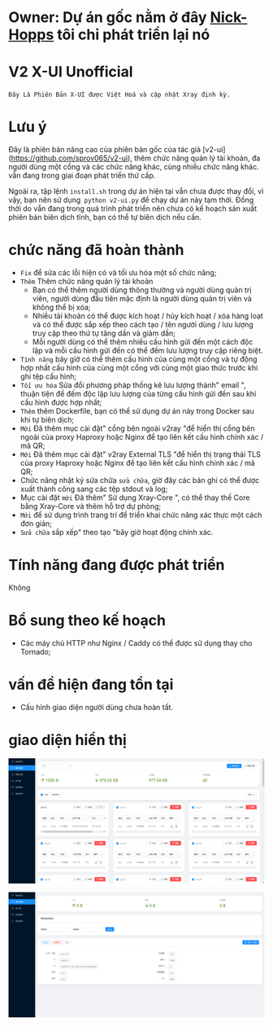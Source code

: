 # Owner: Dự án gốc nằm ở đây [**Nick-Hopps**](https://github.com/Nick-Hopps/v2-ui-plus) tôi chỉ phát triển lại nó

# V2 X-UI Unofficial
```
Đây Là Phiên Bản X-UI được Việt Hoá và cập nhật Xray định kỳ.
```

# Lưu ý

Đây là phiên bản nâng cao của phiên bản gốc của tác giả [v2-ui] (https://github.com/sprov065/v2-ui), thêm chức năng quản lý tài khoản, đa người dùng một cổng và các chức năng khác, cùng nhiều chức năng khác. vẫn đang trong giai đoạn phát triển thứ cấp.

Ngoài ra, tập lệnh `install.sh` trong dự án hiện tại vẫn chưa được thay đổi, vì vậy, bạn nên sử dụng` python v2-ui.py` để chạy dự án này tạm thời. Đồng thời do vẫn đang trong quá trình phát triển nên chưa có kế hoạch sản xuất phiên bản biên dịch tĩnh, bạn có thể tự biên dịch nếu cần.

# chức năng đã hoàn thành

- `Fix` để sửa các lỗi hiện có và tối ưu hóa một số chức năng;
- `Thêm` Thêm chức năng quản lý tài khoản
  - Bạn có thể thêm người dùng thông thường và người dùng quản trị viên, người dùng đầu tiên mặc định là người dùng quản trị viên và không thể bị xóa;
  - Nhiều tài khoản có thể được kích hoạt / hủy kích hoạt / xóa hàng loạt và có thể được sắp xếp theo cách tạo / tên người dùng / lưu lượng truy cập theo thứ tự tăng dần và giảm dần;
  - Mỗi người dùng có thể thêm nhiều cấu hình gửi đến một cách độc lập và mỗi cấu hình gửi đến có thể đếm lưu lượng truy cập riêng biệt.
- `Tính năng` bây giờ có thể thêm cấu hình của cùng một cổng và tự động hợp nhất cấu hình của cùng một cổng với cùng một giao thức trước khi ghi tệp cấu hình;
- `Tối ưu hóa` Sửa đổi phương pháp thống kê lưu lượng thành" email ", thuận tiện để đếm độc lập lưu lượng của từng cấu hình gửi đến sau khi cấu hình được hợp nhất;
- `Thêm` thêm Dockerfile, bạn có thể sử dụng dự án này trong Docker sau khi tự biên dịch;
- `Mới` Đã thêm mục cài đặt" cổng bên ngoài v2ray "để hiển thị cổng bên ngoài của proxy Haproxy hoặc Nginx để tạo liên kết cấu hình chính xác / mã QR;
- `Mới` Đã thêm mục cài đặt" v2ray External TLS "để hiển thị trạng thái TLS của proxy Haproxy hoặc Nginx để tạo liên kết cấu hình chính xác / mã QR;
- Chức năng nhật ký sửa chữa `sửa chữa`, giờ đây các bản ghi có thể được xuất thành công sang các tệp stdout và log;
- Mục cài đặt `mới` Đã thêm" Sử dụng Xray-Core ", có thể thay thế Core bằng Xray-Core và thêm hỗ trợ dự phòng;
- `Mới` để sử dụng trình trang trí để triển khai chức năng xác thực một cách đơn giản;
- `Sửa chữa` sắp xếp" theo tạo "bây giờ hoạt động chính xác.

# Tính năng đang được phát triển

Không

# Bổ sung theo kế hoạch

- Các máy chủ HTTP như Nginx / Caddy có thể được sử dụng thay cho Tornado;

# vấn đề hiện đang tồn tại

- Cấu hình giao diện người dùng chưa hoàn tất.

# giao diện hiển thị

![screenshot_1.png](screenshot_1.png)

![screenshot_2.png](screenshot_2.png)
